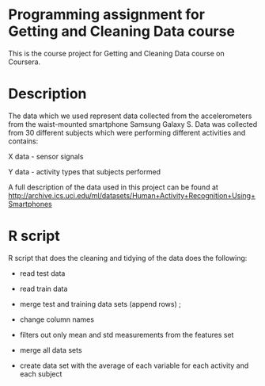 # Programming assignment for Getting and Cleaning Data course 

This is the course project for Getting and Cleaning Data course on Coursera. 

# Description

The data which we used represent data collected from the accelerometers from the waist-mounted smartphone Samsung Galaxy S. Data was 
collected from 30 different subjects which were performing different activities and contains:

X data - sensor signals

Y data - activity types that subjects performed

A full description of the data used in this project can be found at http://archive.ics.uci.edu/ml/datasets/Human+Activity+Recognition+Using+Smartphones

# R script
R script that does the cleaning and tidying of the data does the following:

- read test data

- read train data

- merge test and training data sets (append rows) ; 

- change column names 

- filters out only mean and std measurements from the features set

- merge all data sets

- create data set with the average of each variable  for each activity  and each subject



